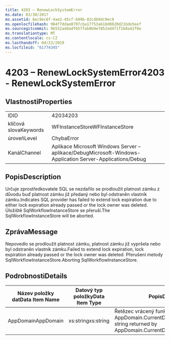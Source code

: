 ```yaml
---
title: 4203 – RenewLockSystemError
ms.date: 03/30/2017
ms.assetid: 6ec9ec6f-4ae2-45cf-b99b-02cdb9dc9ec9
ms.openlocfilehash: 984f7ddae8797cba17753a618d0820d21bde5eef
ms.sourcegitcommit: 9b552addadfb57fab0b9e7852ed4f1f1b8a42f8e
ms.translationtype: MT
ms.contentlocale: cs-CZ
ms.lasthandoff: 04/23/2019
ms.locfileid: "61774345"
---
```

# <a name="4203---renewlocksystemerror"></a><span data-ttu-id="ec6cb-102">4203 – RenewLockSystemError</span><span class="sxs-lookup"><span data-stu-id="ec6cb-102">4203 - RenewLockSystemError</span></span>
## <a name="properties"></a><span data-ttu-id="ec6cb-103">Vlastnosti</span><span class="sxs-lookup"><span data-stu-id="ec6cb-103">Properties</span></span>  
  
|||  
|-|-|  
|<span data-ttu-id="ec6cb-104">ID</span><span class="sxs-lookup"><span data-stu-id="ec6cb-104">ID</span></span>|<span data-ttu-id="ec6cb-105">4203</span><span class="sxs-lookup"><span data-stu-id="ec6cb-105">4203</span></span>|  
|<span data-ttu-id="ec6cb-106">klíčová slova</span><span class="sxs-lookup"><span data-stu-id="ec6cb-106">Keywords</span></span>|<span data-ttu-id="ec6cb-107">WFInstanceStore</span><span class="sxs-lookup"><span data-stu-id="ec6cb-107">WFInstanceStore</span></span>|  
|<span data-ttu-id="ec6cb-108">úroveň</span><span class="sxs-lookup"><span data-stu-id="ec6cb-108">Level</span></span>|<span data-ttu-id="ec6cb-109">Chyba</span><span class="sxs-lookup"><span data-stu-id="ec6cb-109">Error</span></span>|  
|<span data-ttu-id="ec6cb-110">Kanál</span><span class="sxs-lookup"><span data-stu-id="ec6cb-110">Channel</span></span>|<span data-ttu-id="ec6cb-111">Aplikace Microsoft Windows Server – aplikace/Debug</span><span class="sxs-lookup"><span data-stu-id="ec6cb-111">Microsoft-Windows-Application Server-Applications/Debug</span></span>|  
  
## <a name="description"></a><span data-ttu-id="ec6cb-112">Popis</span><span class="sxs-lookup"><span data-stu-id="ec6cb-112">Description</span></span>  
 <span data-ttu-id="ec6cb-113">Určuje zprostředkovatele SQL se nezdařilo se prodloužit platnost zámku z důvodu buď platnost zámku již předaný nebo byl odstraněn vlastník zámku.</span><span class="sxs-lookup"><span data-stu-id="ec6cb-113">Indicates SQL provider has failed to extend lock expiration due to either lock expiration already passed or the lock owner was deleted.</span></span> <span data-ttu-id="ec6cb-114">Úložiště SqlWorkflowInstanceStore se přeruší.</span><span class="sxs-lookup"><span data-stu-id="ec6cb-114">The SqlWorkflowInstanceStore will be aborted.</span></span>  
  
## <a name="message"></a><span data-ttu-id="ec6cb-115">Zpráva</span><span class="sxs-lookup"><span data-stu-id="ec6cb-115">Message</span></span>  
 <span data-ttu-id="ec6cb-116">Nepovedlo se prodloužit platnost zámku, platnost zámku již vypršela nebo byl odstraněn vlastník zámku.</span><span class="sxs-lookup"><span data-stu-id="ec6cb-116">Failed to extend lock expiration, lock expiration already passed or the lock owner was deleted.</span></span> <span data-ttu-id="ec6cb-117">Přerušení metody SqlWorkflowInstanceStore.</span><span class="sxs-lookup"><span data-stu-id="ec6cb-117">Aborting SqlWorkflowInstanceStore.</span></span>  
  
## <a name="details"></a><span data-ttu-id="ec6cb-118">Podrobnosti</span><span class="sxs-lookup"><span data-stu-id="ec6cb-118">Details</span></span>  
  
|<span data-ttu-id="ec6cb-119">Název položky dat</span><span class="sxs-lookup"><span data-stu-id="ec6cb-119">Data Item Name</span></span>|<span data-ttu-id="ec6cb-120">Datový typ položky</span><span class="sxs-lookup"><span data-stu-id="ec6cb-120">Data Item Type</span></span>|<span data-ttu-id="ec6cb-121">Popis</span><span class="sxs-lookup"><span data-stu-id="ec6cb-121">Description</span></span>|  
|--------------------|--------------------|-----------------|  
|<span data-ttu-id="ec6cb-122">AppDomain</span><span class="sxs-lookup"><span data-stu-id="ec6cb-122">AppDomain</span></span>|<span data-ttu-id="ec6cb-123">xs:string</span><span class="sxs-lookup"><span data-stu-id="ec6cb-123">xs:string</span></span>|<span data-ttu-id="ec6cb-124">Řetězec vrácený funkcí AppDomain.CurrentDomain.FriendlyName.</span><span class="sxs-lookup"><span data-stu-id="ec6cb-124">The string returned by AppDomain.CurrentDomain.FriendlyName.</span></span>|
